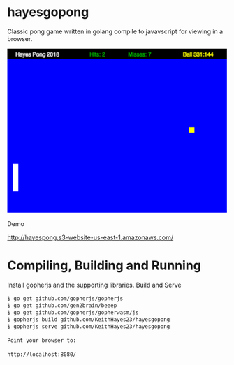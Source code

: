 # hayesgopong
Classic pong game written in golang compile to javavscript for viewing in a browser.


![Screenshot](hayesgopong.png)


Demo

http://hayespong.s3-website-us-east-1.amazonaws.com/

# Compiling, Building and Running

Install gopherjs and the supporting libraries.
Build and Serve

```console
$ go get github.com/gopherjs/gopherjs
$ go get github.com/gen2brain/beeep
$ go get github.com/gopherjs/gopherwasm/js
$ gopherjs build github.com/KeithHayes23/hayesgopong
$ gopherjs serve github.com/KeithHayes23/hayesgopong

Point your browser to:

http://localhost:8080/
